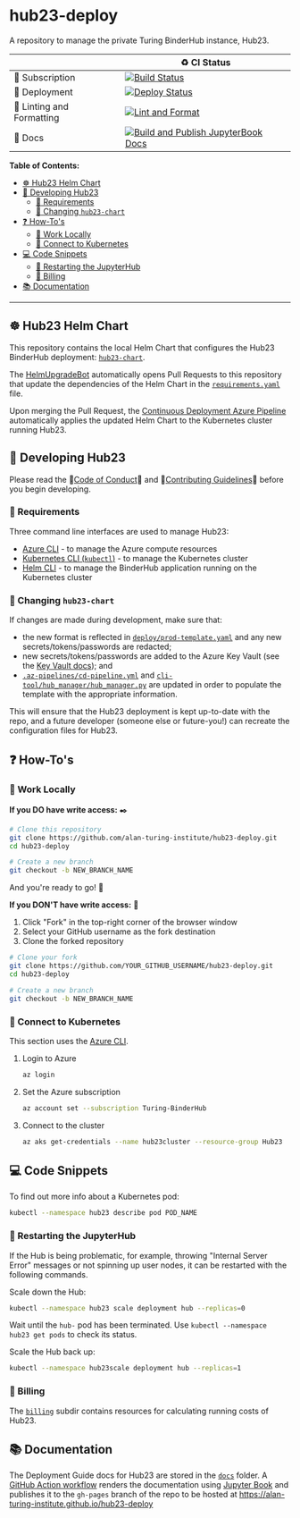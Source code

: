 # hub23-deploy

A repository to manage the private Turing BinderHub instance, Hub23.

| | :recycle: CI Status |
| --- | --- |
| :money_with_wings: Subscription | [![Build Status](https://dev.azure.com/hub23/hub23-deploy/_apis/build/status/Azure%20Subscription%20Status?branchName=main)](https://dev.azure.com/hub23/hub23-deploy/_build/latest?definitionId=5&branchName=main) |
| :rocket: Deployment | [![Deploy Status](https://dev.azure.com/hub23/hub23-deploy/_apis/build/status/Deploy%20upgrade%20to%20Hub23?branchName=main)](https://dev.azure.com/hub23/hub23-deploy/_build/latest?definitionId=1&branchName=main) |
| :broom: Linting and Formatting | [![Lint and Format](https://github.com/alan-turing-institute/hub23-deploy/actions/workflows/lint-format.yml/badge.svg)](https://github.com/alan-turing-institute/hub23-deploy/actions/workflows/lint-format.yml) |
| :notebook: Docs | [![Build and Publish JupyterBook Docs](https://github.com/alan-turing-institute/hub23-deploy/workflows/Build%20and%20Publish%20JupyterBook%20Docs/badge.svg)](https://github.com/alan-turing-institute/hub23-deploy/actions?query=workflow%3A%22Build+and+Publish+JupyterBook+Docs%22+branch%3Amain) |

**Table of Contents:**

- [:wheel_of_dharma: Hub23 Helm Chart](#wheel_of_dharma-hub23-helm-chart)
- [:rocket: Developing Hub23](#rocket-developing-hub23)
  - [:pushpin: Requirements](#pushpin-requirements)
  - [:repeat: Changing `hub23-chart`](#repeat-changing-hub23-chart)
- [:question: How-To's](#question-how-tos)
  - [:house_with_garden: Work Locally](#house_with_garden-work-locally)
  - [:electric_plug: Connect to Kubernetes](#electric_plug-connect-to-kubernetes)
- [:computer: Code Snippets](#computer-code-snippets)
  - [:dizzy: Restarting the JupyterHub](#dizzy-restarting-the-jupyterhub)
  - [:money_with_wings: Billing](#money_with_wings-billing)
- [:books: Documentation](#books-documentation)

---

## :wheel_of_dharma: Hub23 Helm Chart

This repository contains the local Helm Chart that configures the Hub23 BinderHub deployment: [`hub23-chart`](hub23-chart).

The [HelmUpgradeBot](https://github.com/HelmUpgradeBot/hub23-deploy-upgrades) automatically opens Pull Requests to this repository that update the dependencies of the Helm Chart in the [`requirements.yaml`](hub23-chart/requirements.yaml) file.

Upon merging the Pull Request, the [Continuous Deployment Azure Pipeline](.az-pipelines/cd-pipeline.yml) automatically applies the updated Helm Chart to the Kubernetes cluster running Hub23.

## :rocket: Developing Hub23

Please read the :purple_heart:[Code of Conduct](CODE_OF_CONDUCT.md):purple_heart: and :space_invader:[Contributing Guidelines](CONTRIBUTING.md):space_invader: before you begin developing.

### :pushpin: Requirements

Three command line interfaces are used to manage Hub23:

- [Azure CLI](https://docs.microsoft.com/en-us/cli/azure/install-azure-cli?view=azure-cli-latest) - to manage the Azure compute resources
- [Kubernetes CLI (`kubectl`)](https://kubernetes.io/docs/tasks/tools/install-kubectl/#install-kubectl) - to manage the Kubernetes cluster
- [Helm CLI](https://helm.sh/docs/using_helm/#installing-helm) - to manage the BinderHub application running on the Kubernetes cluster

### :repeat: Changing `hub23-chart`

If changes are made during development, make sure that:

- the new format is reflected in [`deploy/prod-template.yaml`](deploy/prod-template.yaml) and any new secrets/tokens/passwords are redacted;
- new secrets/tokens/passwords are added to the Azure Key Vault (see the [Key Vault docs](https://alan-turing-institute.github.io/hub23-deploy/azure-keyvault/)); and
- [`.az-pipelines/cd-pipeline.yml`](.az-pipelines/cd-pipeline.yml) and [`cli-tool/hub_manager/hub_manager.py`](cli-tool/hub_manager/hub_manager.py) are updated in order to populate the template with the appropriate information.

This will ensure that the Hub23 deployment is kept up-to-date with the repo, and a future developer (someone else or future-you!) can recreate the configuration files for Hub23.

## :question: How-To's

### :house_with_garden: Work Locally

**If you DO have write access:** :black_nib:

```bash
# Clone this repository
git clone https://github.com/alan-turing-institute/hub23-deploy.git
cd hub23-deploy

# Create a new branch
git checkout -b NEW_BRANCH_NAME
```

And you're ready to go! :tada:

**If you DON'T have write access:** :no_good:

1. Click "Fork" in the top-right corner of the browser window
2. Select your GitHub username as the fork destination
3. Clone the forked repository

```bash
# Clone your fork
git clone https://github.com/YOUR_GITHUB_USERNAME/hub23-deploy.git
cd hub23-deploy

# Create a new branch
git checkout -b NEW_BRANCH_NAME
```

### :electric_plug: Connect to Kubernetes

This section uses the [Azure CLI](#pushpin-requirements).

1. Login to Azure

    ```bash
    az login
    ```

2. Set the Azure subscription

    ```bash
    az account set --subscription Turing-BinderHub
    ```

3. Connect to the cluster

    ```bash
    az aks get-credentials --name hub23cluster --resource-group Hub23
    ```

## :computer: Code Snippets

To find out more info about a Kubernetes pod:

```bash
kubectl --namespace hub23 describe pod POD_NAME
```

### :dizzy: Restarting the JupyterHub

If the Hub is being problematic, for example, throwing "Internal Server Error" messages or not spinning up user nodes, it can be restarted with the following commands.

Scale down the Hub:

```bash
kubectl --namespace hub23 scale deployment hub --replicas=0
```

Wait until the `hub-` pod has been terminated.
Use `kubectl --namespace hub23 get pods` to check its status.

Scale the Hub back up:

```bash
kubectl --namespace hub23scale deployment hub --replicas=1
```

### :money_with_wings: Billing

The [`billing`](./billing) subdir contains resources for calculating running costs of Hub23.

## :books: Documentation

The Deployment Guide docs for Hub23 are stored in the [`docs`](./docs) folder.
A [GitHub Action workflow](.github/workflows/build-docs.yml) renders the documentation using [Jupyter Book](https://jupyterbook.org) and publishes it to the `gh-pages` branch of the repo to be hosted at https://alan-turing-institute.github.io/hub23-deploy
